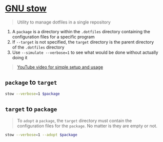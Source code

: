 # [GNU stow](https://www.gnu.org/software/stow/manual/stow.html)

> Utility to manage dotfiles in a single repository

1. A `package` is a directory within the `.dotfiles` directory containing the configuration files for a specific program
2. If `--target` is not specified, the `target` directory is the parent directory of the `.dotfiles` directory
3. Use `--simulate --verbose=1` to see what would be done without actually doing it

> [YouTube video for simple setup and usage](https://www.youtube.com/watch?v=y6XCebnB9gs)

## `package` to `target`

```bash
stow --verbose=1 $package
```

## `target` to `package`

> To `adopt` a `package`, the `target` directory must contain the configuration files for the `package`. No matter is they are empty or not.

```bash
stow --verbose=1 --adopt $package
```
